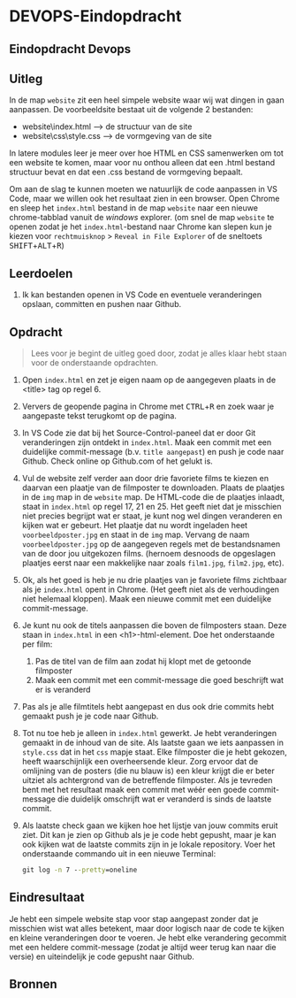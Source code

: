 # DEVOPS-Eindopdracht

## Eindopdracht Devops

## Uitleg


In de map `website` zit een heel simpele website waar wij wat dingen in gaan aanpassen. De voorbeeldsite bestaat uit de volgende 2 bestanden:
* website\index.html --> de structuur van de site
* website\css\style.css --> de vormgeving van de site

In latere modules leer je meer over hoe HTML en CSS samenwerken om tot een website te komen, maar voor nu onthou alleen dat een .html bestand structuur bevat en dat een .css bestand de vormgeving bepaalt.

Om aan de slag te kunnen moeten we natuurlijk de code aanpassen in VS Code, maar we willen ook het resultaat zien in een browser. Open Chrome en sleep het `index.html` bestand in de map `website` naar een nieuwe chrome-tabblad vanuit de *windows* explorer. (om snel de map `website` te openen zodat je het `index.html`-bestand naar Chrome kan slepen kun je kiezen voor `rechtmuisknop` > `Reveal in File Explorer` of de sneltoets <kbd>SHIFT</kbd>+<kbd>ALT</kbd>+<kbd>R</kbd>)

## Leerdoelen

1. Ik kan bestanden openen in VS Code en eventuele veranderingen opslaan, committen en pushen naar Github.

## Opdracht

> Lees voor je begint de uitleg goed door, zodat je alles klaar hebt staan voor de onderstaande opdrachten.

1. Open `index.html` en zet je eigen naam op de aangegeven plaats in de \<title> tag op regel 6.
2. Ververs de geopende pagina in Chrome met <kbd>CTRL</kbd>+<kbd>R</kbd> en zoek waar je aangepaste tekst terugkomt op de pagina.
3. In VS Code zie dat bij het Source-Control-paneel dat er door Git veranderingen zijn ontdekt in `index.html`. Maak een commit met een duidelijke commit-message (b.v. `title aangepast`) en push je code naar Github. Check online op Github.com of het gelukt is.

4. Vul de website zelf verder aan door drie favoriete films te kiezen en daarvan een plaatje van de filmposter te downloaden. Plaats de plaatjes in de `img` map in de `website` map. De HTML-code die de plaatjes inlaadt, staat in `index.html` op regel 17, 21 en 25. Het geeft niet dat je misschien niet precies begrijpt wat er staat, je kunt nog wel dingen veranderen en kijken wat er gebeurt. Het plaatje dat nu wordt ingeladen heet `voorbeeldposter.jpg` en staat in de `img` map. Vervang de naam `voorbeeldposter.jpg` op de aangegeven regels met de bestandsnamen van de door jou uitgekozen films. (hernoem desnoods de opgeslagen plaatjes eerst naar een makkelijke naar zoals `film1.jpg`, `film2.jpg`, etc). 
5. Ok, als het goed is heb je nu drie plaatjes van je favoriete films zichtbaar als je `index.html` opent in Chrome. (Het geeft niet als de verhoudingen niet helemaal kloppen). Maak een nieuwe commit met een duidelijke commit-message.
6. Je kunt nu ook de titels aanpassen die boven de filmposters staan. Deze staan in `index.html` in een \<h1>-html-element. Doe het onderstaande per film:
   1. Pas de titel van de film aan zodat hij klopt met de getoonde filmposter
   2. Maak een commit met een commit-message die goed beschrijft wat er is veranderd
7. Pas als je alle filmtitels hebt aangepast en dus ook drie commits hebt gemaakt push je je code naar Github. 
8. Tot nu toe heb je alleen in `index.html` gewerkt. Je hebt veranderingen gemaakt in de inhoud van de site. Als laatste gaan we iets aanpassen in `style.css` dat in het `css` mapje staat. Elke filmposter die je hebt gekozen, heeft waarschijnlijk een overheersende kleur. Zorg ervoor dat de omlijning van de posters (die nu blauw is) een kleur krijgt die er beter uitziet als achtergrond van de betreffende filmposter. Als je tevreden bent met het resultaat maak een commit met wéér een goede commit-message die duidelijk omschrijft wat er veranderd is sinds de laatste commit.
9. Als laatste check gaan we kijken hoe het lijstje van jouw commits eruit ziet. Dit kan je zien op Github als je je code hebt gepusht, maar je kan ook kijken wat de laatste commits zijn in je lokale repository. Voer het onderstaande commando uit in een nieuwe Terminal:
    ```cmd
    git log -n 7 --pretty=oneline
    ```



## Eindresultaat

Je hebt een simpele website stap voor stap aangepast zonder dat je misschien wist wat alles betekent, maar door logisch naar de code te kijken en kleine veranderingen door te voeren. Je hebt elke verandering gecommit met een heldere commit-message (zodat je altijd weer terug kan naar die versie) en uiteindelijk je code gepusht naar Github.

## Bronnen

  
